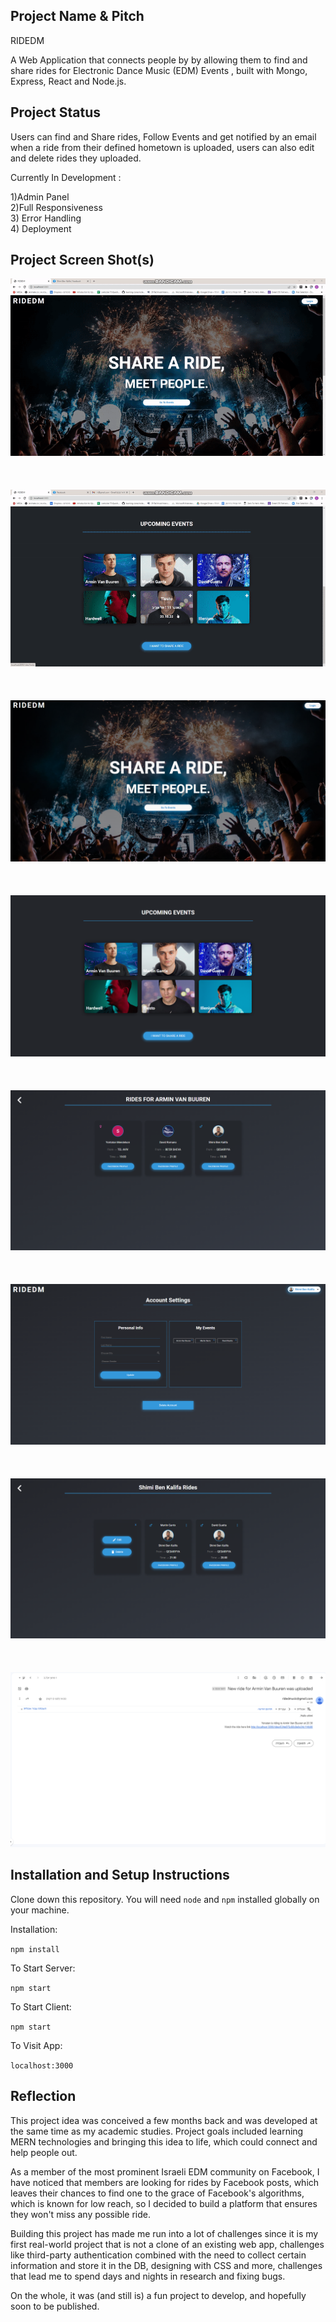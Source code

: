 ## Project Name & Pitch

RIDEDM

A Web Application that connects people by by allowing them to find and share rides for Electronic Dance Music (EDM) Events , built with Mongo, Express, React and Node.js.

## Project Status

Users can find and Share rides, Follow Events and get notified by an email when a ride from their defined hometown is uploaded,  users can also edit and delete rides they uploaded.

Currently In Development : 

1)Admin Panel
<br/>
2)Full Responsiveness
<br/>
3) Error Handling
<br/>
4) Deployment

## Project Screen Shot(s)
 

![](./Readme/first.gif)
<br/>
<br/>
<br/>
<br/>
![](./Readme/second.gif)
<br/>
<br/>
<br/>
<br/>
![](./Readme/Landing.png)
<br/>
<br/>
<br/>
<br/>
![](./Readme/Events.png)
<br/>
<br/>
<br/>
<br/>
![](./Readme/EventRides.png)
<br/>
<br/>
<br/>
<br/>
![](./Readme/Profile.png)
<br/>
<br/>
<br/>
<br/>
![](./Readme/MyRides.png)
<br/>
<br/>
<br/>
<br/>
![](./Readme/Email.png)



## Installation and Setup Instructions


Clone down this repository. You will need `node` and `npm` installed globally on your machine.  

Installation:

`npm install`  

To Start Server:

`npm start`  

To Start Client:

`npm start`

To Visit App:

`localhost:3000`  

## Reflection

This project idea was conceived a few months back and was developed at the same time as my academic studies. Project goals included learning MERN technologies and bringing this idea to life, which could connect and help people out.

As a member of the most prominent Israeli EDM community on Facebook, I have noticed that members are looking for rides by Facebook posts, which leaves their chances to find one to the grace of Facebook's algorithms, which is known for low reach, so I decided to build a platform that ensures they won't miss any possible ride.

Building this project has made me run into a lot of challenges since it is my first real-world project that is not a clone of an existing web app, challenges like third-party authentication combined with the need to collect certain information and store it in the DB, designing with CSS and more, challenges that lead me to spend days and nights in research and fixing bugs. 

On the whole, it was (and still is) a fun project to develop, and hopefully soon to be published.

